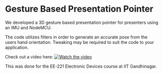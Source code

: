 # Gesture Based Presentation Pointer
 
We developed a 3D gesture based presentation pointer for presenters using an IMU and NodeMCU.

The code utilizes filters in order to generate an accurate pose from the users hand orientation. Tweaking may be required to suit the code to your application.

Check out a video here:
[![Watch the video](http://i3.ytimg.com/vi/GQc7L0EPPWk/maxresdefault.jpg)](https://www.youtube.com/watch?v=GQc7L0EPPWk)


This was done for the EE-221 Electronic Devices course at IIT Gandhinagar.

